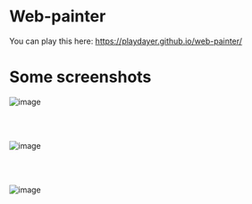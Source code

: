 # Web-painter

You can play this here: https://playdayer.github.io/web-painter/

# Some screenshots

![image](https://user-images.githubusercontent.com/109676612/202926245-c0d56cba-7259-4533-9a5c-652158f079f4.png)

<br> <br>

![image](https://user-images.githubusercontent.com/109676612/202926283-90ae48ba-ceb4-4ad0-b2e0-764d1be44516.png)

<br> <br>

![image](https://user-images.githubusercontent.com/109676612/202926315-b791a7e9-71cf-45c8-b6af-11de69a8c905.png)
